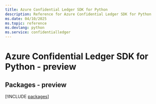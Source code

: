 ```yaml
---
title: Azure Confidential Ledger SDK for Python
description: Reference for Azure Confidential Ledger SDK for Python
ms.date: 04/10/2025
ms.topic: reference
ms.devlang: python
ms.service: confidentialledger
---
```

# Azure Confidential Ledger SDK for Python - preview
## Packages - preview
[!INCLUDE [packages](confidential-ledger-index.md)]